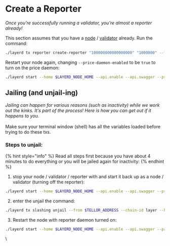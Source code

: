 # Create a Reporter

_Once you’re successfully running a validator, you’re almost a reporter already!_&#x20;

This section assumes that you have a [node](run-a-layer-node.md) / [validator](become-a-validator.md) already. Run the command:

```bash
./layerd tx reporter create-reporter "100000000000000000" "1000000" --from $ACCOUNT_NAME --keyring-backend $KEYRING_BACKEND --chain-id layer --home $LAYERD_NODE_HOME --keyring-dir $LAYERD_NODE_HOME
```

Restart your node again, changing `--price-daemon-enabled` to be `true` to turn on the price daemon:

```bash
./layerd start --home $LAYERD_NODE_HOME --api.enable --api.swagger --price-daemon-enabled=true --panic-on-daemon-failure-enabled=false
```

## Jailing (and unjail-ing)

_Jailing can happen for various reasons (such as inactivity) while we work out the kinks. It's part of the process! Here is how you can get out if it happens to you._ \
\
Make sure your terminal window (shell) has all the variables loaded before trying to do these txs.&#x20;

### Steps to unjail:

{% hint style="info" %}
Read all steps first because you have about 4 minutes to do everything or you will be jailed again for inactivity:
{% endhint %}

1. stop your node / validator / reporter with and start it back up as a node / validator (turning off the reporter):

```bash
./layerd start --home $LAYERD_NODE_HOME --api.enable --api.swagger --price-daemon-enabled=false --panic-on-daemon-failure-enabled=false
```

2. enter the unjail the command:

```bash
./layerd tx slashing unjail --from $TELLOR_ADDRESS --chain-id layer --home $LAYERD_NODE_HOME --keyring-backend test --keyring-dir $LAYERD_NODE_HOME
```

3. Restart the node with reporter daemon turned on:

```bash
./layerd start --home $LAYERD_NODE_HOME --api.enable --api.swagger --price-daemon-enabled=true --panic-on-daemon-failure-enabled=false
```

\
